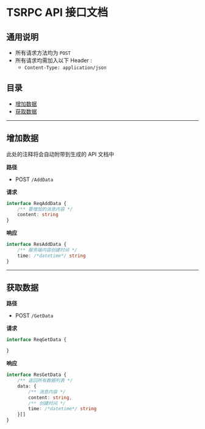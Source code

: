 
# TSRPC API 接口文档

## 通用说明

- 所有请求方法均为 `POST`
- 所有请求均需加入以下 Header :
    - `Content-Type: application/json`

## 目录

- [增加数据](#/AddData)
- [获取数据](#/GetData)

---

## 增加数据 <a id="/AddData"></a>

此处的注释将会自动附带到生成的 API 文档中

**路径**
- POST `/AddData`

**请求**
```ts
interface ReqAddData {
    /** 要增加的消息内容 */
    content: string
}
```

**响应**
```ts
interface ResAddData {
    /** 服务端内容创建时间 */
    time: /*datetime*/ string
}
```

---

## 获取数据 <a id="/GetData"></a>

**路径**
- POST `/GetData`

**请求**
```ts
interface ReqGetData {

}
```

**响应**
```ts
interface ResGetData {
    /** 返回所有数据列表 */
    data: {
        /** 消息内容 */
        content: string,
        /** 创建时间 */
        time: /*datetime*/ string
    }[]
}
```


